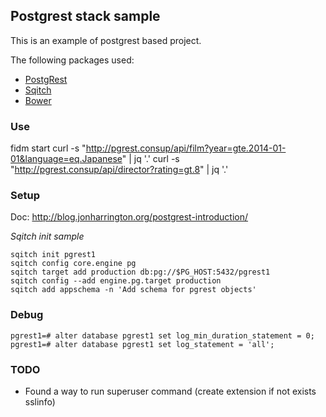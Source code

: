 ## Postgrest stack sample

This is an example of postgrest based project.

The following packages used:

* [PostgRest](https://github.com/begriffs/postgrest)
* [Sqitch](http://sqitch.org/)
* [Bower](http://bower.io/)

### Use

fidm start
curl -s "http://pgrest.consup/api/film?year=gte.2014-01-01&language=eq.Japanese" | jq '.'
curl -s "http://pgrest.consup/api/director?rating=gt.8"   | jq '.'

### Setup

Doc: http://blog.jonharrington.org/postgrest-introduction/

*Sqitch init sample*
```
sqitch init pgrest1
sqitch config core.engine pg
sqitch target add production db:pg://$PG_HOST:5432/pgrest1
sqitch config --add engine.pg.target production
sqitch add appschema -n 'Add schema for pgrest objects'
```

### Debug

```
pgrest1=# alter database pgrest1 set log_min_duration_statement = 0;
pgrest1=# alter database pgrest1 set log_statement = 'all';
```

### TODO

* Found a way to run superuser command (create extension if not exists sslinfo)
